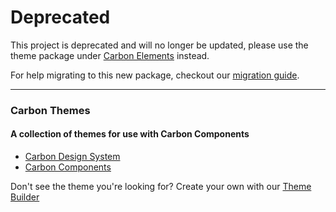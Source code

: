 # Deprecated

 This project is deprecated and will no longer be updated, please use the theme package under [Carbon Elements](https://github.com/IBM/carbon-elements/tree/master/packages/themes) instead.

 For help migrating to this new package, checkout our [migration guide](https://github.com/IBM/carbon-elements/blob/master/docs/migration/10.x-themes.md).

 ---

### Carbon Themes

#### A collection of themes for use with Carbon Components
- [Carbon Design System](http://www.carbondesignsystem.com/)
- [Carbon Components](https://github.com/carbon-design-system/carbon-components)

Don't see the theme you're looking for? Create your own with our [Theme Builder](http://themes.carbondesignsystem.com/)

